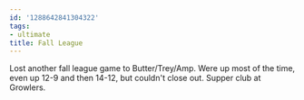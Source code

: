 ```yaml
---
id: '1288642841304322'
tags:
- ultimate
title: Fall League
---
```


Lost another fall league game to Butter/Trey/Amp. Were up most of the time, even up 12-9 and then 14-12, but couldn't close out. Supper club at Growlers.
